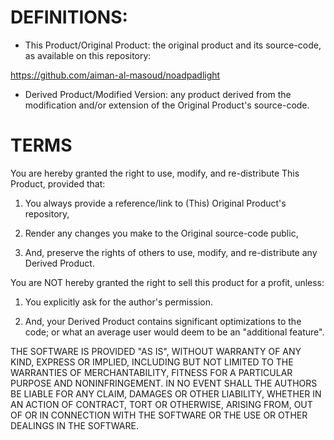# DEFINITIONS:

* This Product/Original Product: the original product and its source-code, as available on this repository:

https://github.com/aiman-al-masoud/noadpadlight


* Derived Product/Modified Version: any product derived from the modification and/or extension of the Original Product's source-code. 



# TERMS

You are hereby granted the right to use, modify, and re-distribute This Product, provided that:

1. You always provide a  reference/link to (This) Original Product's repository,

2. Render any changes  you make to the Original source-code public, 

3. And, preserve the rights of others to use, modify, and re-distribute any Derived Product.

You are NOT hereby granted the right to sell this product for a profit, unless:

1. You explicitly ask for the author's permission.

2. And, your Derived Product contains significant optimizations to the code; or what an average user would deem to be an "additional feature".


THE SOFTWARE IS PROVIDED "AS IS", WITHOUT WARRANTY OF ANY KIND, EXPRESS OR IMPLIED, INCLUDING BUT NOT LIMITED TO THE WARRANTIES OF MERCHANTABILITY, FITNESS FOR A PARTICULAR PURPOSE AND NONINFRINGEMENT. IN NO EVENT SHALL THE AUTHORS BE LIABLE FOR ANY CLAIM, DAMAGES OR OTHER LIABILITY, WHETHER IN AN ACTION OF CONTRACT, TORT OR OTHERWISE, ARISING FROM, OUT OF OR IN CONNECTION WITH THE SOFTWARE OR THE USE OR OTHER DEALINGS IN THE SOFTWARE.









